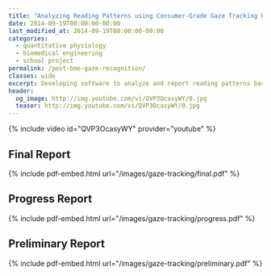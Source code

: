 ```yaml
---
title: "Analyzing Reading Patterns using Consumer-Grade Gaze Tracking Hardware "
date: 2014-09-19T00:00:00-00:00
last_modified_at: 2014-09-19T00:00:00-00:00
categories:
  - quantitative physiology
  - biomedical engineering
  - school project
permalink: /post-bme-gaze-recognition/
classes: wide
excerpt: Developing software to analyze and report reading patterns based on observed eye tracking data.
header:
  og_image: http://img.youtube.com/vi/QVP3OcasyWY/0.jpg
  teaser: http://img.youtube.com/vi/QVP3OcasyWY/0.jpg
---
```


{% include video id="QVP3OcasyWY" provider="youtube" %}

## Final Report

{% include pdf-embed.html url="/images/gaze-tracking/final.pdf" %}

## Progress Report

{% include pdf-embed.html url="/images/gaze-tracking/progress.pdf" %}

## Preliminary Report

{% include pdf-embed.html url="/images/gaze-tracking/preliminary.pdf" %}
